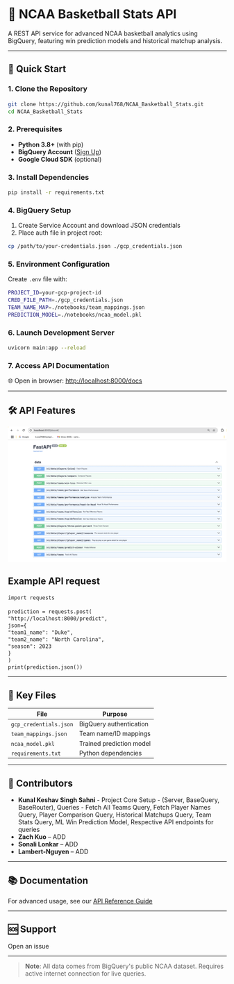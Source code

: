 # 🏀 NCAA Basketball Stats API

A REST API service for advanced NCAA basketball analytics using BigQuery, featuring win prediction models and historical matchup analysis.

---

## 🚀 Quick Start

### 1. Clone the Repository
```bash
git clone https://github.com/kunal768/NCAA_Basketball_Stats.git
cd NCAA_Basketball_Stats
```


### 2. Prerequisites
- **Python 3.8+** (with pip)
- **BigQuery Account** ([Sign Up](https://cloud.google.com/bigquery))
- **Google Cloud SDK** (optional)

### 3. Install Dependencies
```bash
pip install -r requirements.txt
```


### 4. BigQuery Setup
1. Create Service Account and download JSON credentials
2. Place auth file in project root:
```bash
cp /path/to/your-credentials.json ./gcp_credentials.json
```


### 5. Environment Configuration
Create `.env` file with:
```bash
PROJECT_ID=your-gcp-project-id
CRED_FILE_PATH=./gcp_credentials.json
TEAM_NAME_MAP=./notebooks/team_mappings.json
PREDICTION_MODEL=./notebooks/ncaa_model.pkl
```


### 6. Launch Development Server
```bash
uvicorn main:app --reload
```


### 7. Access API Documentation
🌐 Open in browser: [http://localhost:8000/docs](http://localhost:8000/docs)

---

## 🛠️ API Features
<img src = "public/dashboard.png" />

## Example API request 

```python3 
import requests

prediction = requests.post(
"http://localhost:8000/predict",
json={
"team1_name": "Duke",
"team2_name": "North Carolina",
"season": 2023
}
)
print(prediction.json())
```


---

## 🔑 Key Files

| File                  | Purpose                          |
|-----------------------|---------------------------------|
| `gcp_credentials.json`| BigQuery authentication         |
| `team_mappings.json`  | Team name/ID mappings           |
| `ncaa_model.pkl`      | Trained prediction model        |
| `requirements.txt`    | Python dependencies             |

---

## 👥 Contributors

- **Kunal Keshav Singh Sahni** - Project Core Setup - (Server, BaseQuery, BaseRouter), Queries - Fetch All Teams Query, Fetch Player Names Query, Player Comparison Query, Historical Matchups Query, Team Stats Query, ML Win Prediction Model, Respective API endpoints for queries
- **Zach Kuo** – ADD
- **Sonali Lonkar** – ADD
- **Lambert-Nguyen** – ADD

---

## 📚 Documentation

For advanced usage, see our [API Reference Guide](API_REFERENCE.md)

---

## 🆘 Support

Open an issue

---

> **Note**: All data comes from BigQuery's public NCAA dataset. Requires active internet connection for live queries.
